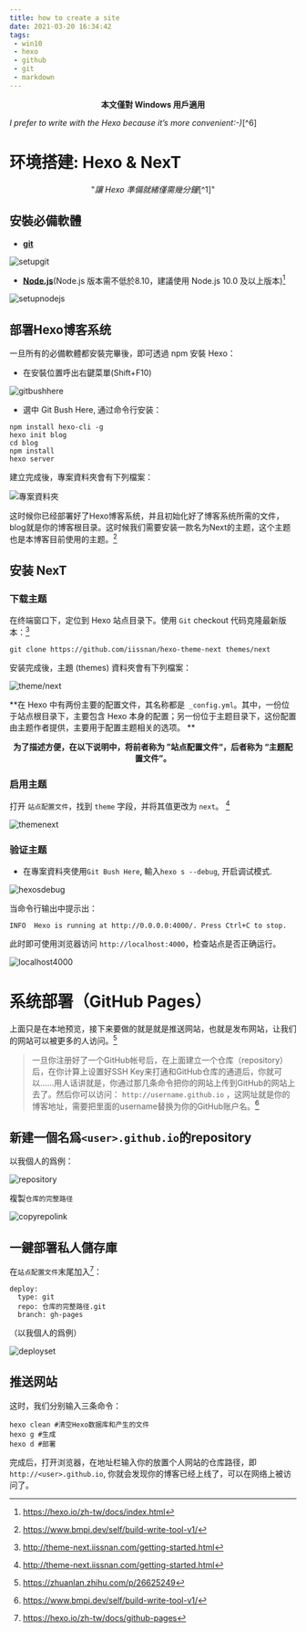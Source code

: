 ```yaml
---
title: how to create a site
date: 2021-03-20 16:34:42
tags:
 - win10
 - hexo
 - github
 - git
 - markdown
---
```


<p><b><center>本文僅對 Windows 用戶適用</center></b></p>

<p><i>I prefer to write with the Hexo because it’s more convenient:-)</i>[^6]</p>

#  环境搭建: Hexo & NexT

<p><center>"<i>讓 Hexo 準備就緒僅需幾分鐘</i>[^1]"</center></p>

## 安裝必備軟體

* **[git](https://git-scm.com/download/win)**<!-- more -->

![setupgit](https://cdn.jsdelivr.net/gh/Te-chen/figurebed01/20210321110145.png)

* **[Node.js](https://nodejs.org/en/download/)**(Node.js 版本需不低於8.10，建議使用 Node.js 10.0 及以上版本)[^1]

![setupnodejs](https://cdn.jsdelivr.net/gh/Te-chen/figurebed01/20210321113644.png)

## 部署Hexo博客系统

一旦所有的必備軟體都安裝完畢後，即可透過 npm 安裝 Hexo：

* 在安裝位置呼出右鍵菜單(Shift+F10)

![gitbushhere](https://cdn.jsdelivr.net/gh/Te-chen/figurebed01/20210321113038.png)

* 選中 Git Bush Here, 通过命令行安装：

```
npm install hexo-cli -g
hexo init blog
cd blog
npm install
hexo server
```

建立完成後，專案資料夾會有下列檔案：

![專案資料夾](https://cdn.jsdelivr.net/gh/Te-chen/figurebed01/20210321120305.png)

这时候你已经部署好了Hexo博客系统，并且初始化好了博客系统所需的文件，blog就是你的博客根目录。这时候我们需要安装一款名为Next的主题，这个主题也是本博客目前使用的主题。[^2]

## 安装 NexT

### 下载主题

在终端窗口下，定位到 Hexo 站点目录下。使用 `Git` checkout 代码克隆最新版本：[^3]
```
git clone https://github.com/iissnan/hexo-theme-next themes/next
```
安装完成後，主題 (themes) 資料夾會有下列檔案：

![theme/next](https://cdn.jsdelivr.net/gh/Te-chen/figurebed01/20210321121625.png)

**在 Hexo 中有两份主要的配置文件，其名称都是` _config.yml`。其中，一份位于站点根目录下，主要包含 Hexo 本身的配置；另一份位于主题目录下，这份配置由主题作者提供，主要用于配置主题相关的选项。 **

<p><b><center>为了描述方便，在以下说明中，将前者称为 ”站点配置文件“，后者称为 “主题配置文件”。 </p></b></center>

### 启用主题

打开 `站点配置文件`，找到 `theme` 字段，并将其值更改为 `next`。 [^3]

![themenext](https://cdn.jsdelivr.net/gh/Te-chen/figurebed01/20210321122734.png)

### 验证主题

* 在專案資料夾使用`Git Bush Here`, 輸入`hexo s --debug`, 开启调试模式. 

![hexosdebug](https://cdn.jsdelivr.net/gh/Te-chen/figurebed01/20210321123849.png)

当命令行输出中提示出： 

```
INFO  Hexo is running at http://0.0.0.0:4000/. Press Ctrl+C to stop.
```

此时即可使用浏览器访问 `http://localhost:4000`，检查站点是否正确运行。

![localhost4000](https://cdn.jsdelivr.net/gh/Te-chen/figurebed01/20210321124259.png)

# 系统部署（GitHub Pages）

上面只是在本地预览，接下来要做的就是就是推送网站，也就是发布网站，让我们的网站可以被更多的人访问。[^4]

> 一旦你注册好了一个GitHub帐号后，在上面建立一个仓库（repository）后，在你计算上设置好SSH Key来打通和GitHub仓库的通道后，你就可以……用人话讲就是，你通过那几条命令把你的网站上传到GitHub的网站上去了。然后你可以访问： `http://username.github.io` ，这网址就是你的博客地址，需要把里面的username替换为你的GitHub账户名。[^2]

## 新建一個名爲`<user>.github.io`的repository

以我個人的爲例：

![repository](https://cdn.jsdelivr.net/gh/Te-chen/figurebed01/20210321130813.png)

複製`仓库的完整路径`

![copyrepolink](https://cdn.jsdelivr.net/gh/Te-chen/figurebed01/20210321131207.png)

## 一鍵部署私人儲存庫

在`站点配置文件`末尾加入[^5]：

```
deploy:
  type: git
  repo: 仓库的完整路径.git
  branch: gh-pages
```

（以我個人的爲例）

![deployset](https://cdn.jsdelivr.net/gh/Te-chen/figurebed01/20210321125749.png)

## 推送网站

这时，我们分别输入三条命令：

```
hexo clean #清空Hexo数据库和产生的文件
hexo g #生成
hexo d #部署
```

完成后，打开浏览器，在地址栏输入你的放置个人网站的仓库路径，即 `http://<user>.github.io`, 你就会发现你的博客已经上线了，可以在网络上被访问了。



[^1]:https://hexo.io/zh-tw/docs/index.html
[^2]:https://www.bmpi.dev/self/build-write-tool-v1/
[^3]:http://theme-next.iissnan.com/getting-started.html
[^4]:https://zhuanlan.zhihu.com/p/26625249
[^5]:https://hexo.io/zh-tw/docs/github-pages
[^6]:https://chiangtechen.wordpress.com/about/